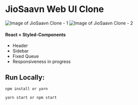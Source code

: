 # JioSaavn Web UI Clone

![Image of JioSaavn Clone - 1](https://i.postimg.cc/nc5VbGSp/JioSaavn.png)
![Image of JioSaavn Clone - 2](https://i.postimg.cc/N0FWg3Kn/Jio-Saavn1.png)

#### React + Styled-Components

- Header
- Sidebar
- Fixed Queue
- Responsiveness in progress

## Run Locally:

```
npm install or yarn
```

```
yarn start or npm start
```

